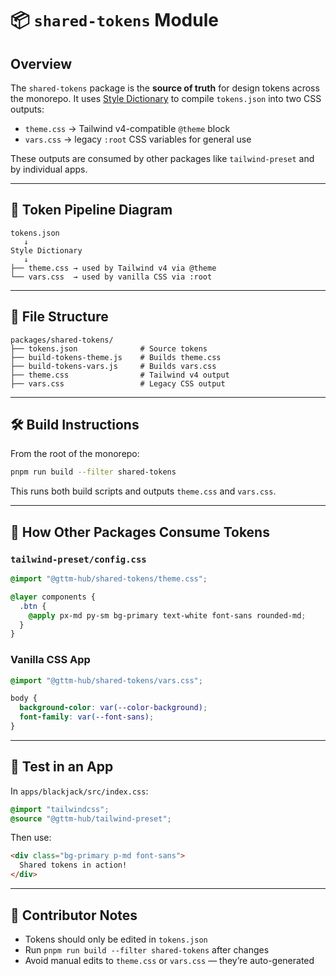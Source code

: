 
# 📦 `shared-tokens` Module

## Overview

The `shared-tokens` package is the **source of truth** for design tokens across the monorepo. It uses [Style Dictionary](https://amzn.github.io/style-dictionary/#/) to compile `tokens.json` into two CSS outputs:

- `theme.css` → Tailwind v4-compatible `@theme` block  
- `vars.css` → legacy `:root` CSS variables for general use

These outputs are consumed by other packages like `tailwind-preset` and by individual apps.

---

## 🧬 Token Pipeline Diagram

```plaintext
tokens.json
   ↓
Style Dictionary
   ↓
├── theme.css → used by Tailwind v4 via @theme
└── vars.css  → used by vanilla CSS via :root
```

---

## 📁 File Structure

```
packages/shared-tokens/
├── tokens.json              # Source tokens
├── build-tokens-theme.js    # Builds theme.css
├── build-tokens-vars.js     # Builds vars.css
├── theme.css                # Tailwind v4 output
├── vars.css                 # Legacy CSS output
```

---

## 🛠 Build Instructions

From the root of the monorepo:

```bash
pnpm run build --filter shared-tokens
```

This runs both build scripts and outputs `theme.css` and `vars.css`.

---

## 🧩 How Other Packages Consume Tokens

### `tailwind-preset/config.css`
```css
@import "@gttm-hub/shared-tokens/theme.css";

@layer components {
  .btn {
    @apply px-md py-sm bg-primary text-white font-sans rounded-md;
  }
}
```

### Vanilla CSS App
```css
@import "@gttm-hub/shared-tokens/vars.css";

body {
  background-color: var(--color-background);
  font-family: var(--font-sans);
}
```

---

## 🧪 Test in an App

In `apps/blackjack/src/index.css`:

```css
@import "tailwindcss";
@source "@gttm-hub/tailwind-preset";
```

Then use:

```html
<div class="bg-primary p-md font-sans">
  Shared tokens in action!
</div>
```

---

## 🧠 Contributor Notes

- Tokens should only be edited in `tokens.json`  
- Run `pnpm run build --filter shared-tokens` after changes  
- Avoid manual edits to `theme.css` or `vars.css` — they’re auto-generated  
